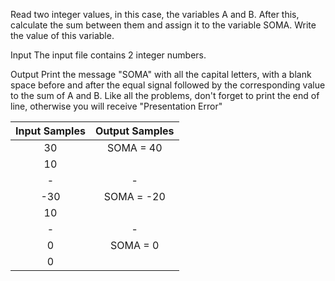 Read two integer values, in this case, the variables A and B. After this, calculate the sum between them and assign it to the variable SOMA. Write the value of this variable.

Input
The input file contains 2 integer numbers.

Output
Print the message "SOMA" with all the capital letters, with a blank space before and after the equal signal followed by the corresponding value to the sum of A and B. Like all the problems, don't forget to print the end of line, otherwise you will receive "Presentation Error"

| Input Samples | Output Samples |
|:--------------:|:---------------:|
|     30       | SOMA = 40     |
|     10       |               |
|      -       |       -       |
|     -30      | SOMA = -20    |
|     10       |               |
|      -       |       -       |
|     0        | SOMA = 0      |
|     0        |               |
